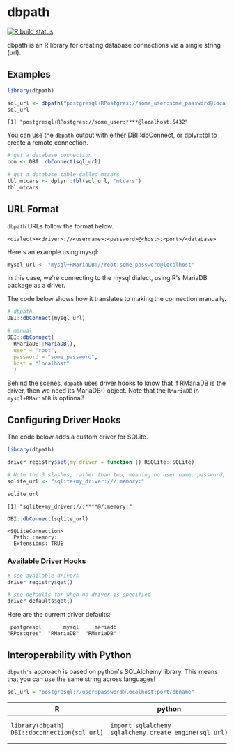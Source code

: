 # dbpath

<!-- badges: start -->
[![R build status](https://github.com/machow/dbpath/workflows/R-CMD-check/badge.svg)](https://github.com/machow/dbpath/actions)
<!-- badges: end -->

dbpath is an R library for creating database connections via a single string (url).

## Examples

```R
library(dbpath)

sql_url <- dbpath("postgresql+RPostgres://some_user:some_password@localhost:5432")
sql_url
```

```
[1] "postgresql+RPostgres://some_user:****@localhost:5432"
```

You can use the `dbpath` output with either DBI::dbConnect, or dplyr::tbl to create a remote connection.

```R
# get a database connection
con <- DBI::dbConnect(sql_url)

# get a database table called mtcars
tbl_mtcars <- dplyr::tbl(sql_url, "mtcars")
tbl_mtcars
```

## URL Format

`dbpath` URLs follow the format below.

```
<dialect>+<driver>://<username>:<password>@<host>:<port>/<database>
```

Here's an example using mysql:

```R
mysql_url <- "mysql+RMariaDB://root:some_password@localhost"
```

In this case, we're connecting to the mysql dialect, using R's MariaDB package as a driver.

The code below shows how it translates to making the connection manually.

```R
# dbpath
DBI::dbConnect(mysql_url)

# manual
DBI::dbConnect(
  RMariaDB::MariaDB(),
  user = "root",
  password = "some_password",
  host = "localhost"
  )
```

Behind the scenes, `dbpath` uses driver hooks to know that if RMariaDB is the driver, then we need its MariaDB() object.
Note that the `RMariaDB` in `mysql+RMariaDB` is optional!

## Configuring Driver Hooks

The code below adds a custom driver for SQLite.

```R
library(dbpath)

driver_registry$set(my_driver = function () RSQLite::SQLite)

# Note the 3 slashes, rather than two, meaning no user name, password, or host
sqlite_url <- "sqlite+my_driver:///:memory:"

sqlite_url
```

```
[1] "sqlite+my_driver://:****@/:memory:"
```

```R
DBI::dbConnect(sqlite_url)
```

```
<SQLiteConnection>
  Path: :memory:
  Extensions: TRUE
```

### Available Driver Hooks


```R
# see available drivers
driver_registry$get()

# see defaults for when no driver is specified
driver_defaults$get()
```

Here are the current driver defaults:

```
 postgresql       mysql     mariadb 
"RPostgres"  "RMariaDB"  "RMariaDB" 
```

## Interoperability with Python

`dbpath's` approach is based on python's SQLAlchemy library.
This means that you can use the same string across languages!

```R
sql_url = "postgresql://user:password@localhost:port/dbname"
```

<table width="100%">
  <thead>
    <tr>
      <th>R</th>
      <th>python</th>
    </tr>
  </thead>
  <tr>
    <!-- r example -->
    <td><pre><code>library(dbpath)
DBI::dbconnection(sql_url)
</code></pre>
    </td>
    <!-- python example -->
    <td><pre><code>import sqlalchemy
sqlalchemy.create_engine(sql_url)
</code></pre>
    </td>
  </tr>
</table>

